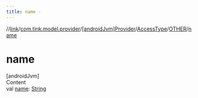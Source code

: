 ```yaml
---
title: name -
---
```

//[link](../../../../index.md)/[com.tink.model.provider](../../../index.md)/[[androidJvm]Provider](../../index.md)/[AccessType](../index.md)/[OTHER](index.md)/[name](name.md)



# name  
[androidJvm]  
Content  
val [name](name.md): [String](https://kotlinlang.org/api/latest/jvm/stdlib/kotlin/-string/index.html)  



